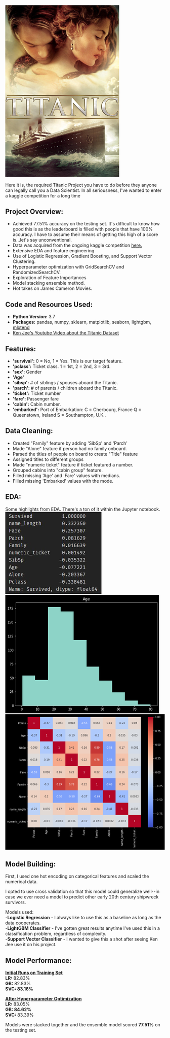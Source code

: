 <img src="https://github.com/Huntsworth7/Titanic/blob/master/images/titanic-cameron.jpg" width="360">

 
 Here it is, the required Titanic Project you have to do before they anyone can legally call you a Data Scientist. In all seriousness, I've wanted to enter a kaggle competition for a long time 
 
 ## Project Overview:
 - Achieved 77.51% accuracy on the testing set. It's difficult to know how good this is as the leaderboard is filled with people that have 100% accuracy. I have to assume their means of getting this high of a score is...let's say unconventional. 
 - Data was acquired from the ongoing kaggle competition [here.](https://www.kaggle.com/c/titanic/data)
 - Extensive EDA and feature engineering. 
 - Use of Logistic Regression, Gradient Boosting, and Support Vector Clustering.
 - Hyperparameter optimization with GridSearchCV and RandomizedSearchCV.
 - Exploration of Feature Importances
 - Model stacking ensemble method. 
 - Hot takes on James Cameron Movies.
 
 ## Code and Resources Used:
 - **Python Version:** 3.7
 - **Packages:** pandas, numpy, sklearn, matplotlib, seaborn, lightgbm, [mlxtend](http://rasbt.github.io/mlxtend/)  
 - [Ken Jee's Youtube Video  about the Titanic Dataset](https://www.youtube.com/watch?v=I3FBJdiExcg)
 
 ## Features:
- **'survival':** 0 = No, 1 = Yes. This is our target feature.
- **'pclass':** Ticket class. 1 = 1st, 2 = 2nd, 3 = 3rd.
- **'sex':** Gender
- **'Age'** 
- **'sibsp':** # of siblings / spouses aboard the Titanic. 
- **'parch':** # of parents / children aboard the Titanic.  
- **'ticket':** Ticket number 
- **'fare':** Passenger fare 
- **'cabin':** Cabin number. 
- **'embarked':** Port of Embarkation: C = Cherbourg, France Q = Queenstown, Ireland S = Southampton, U.K..
 
 ## Data Cleaning:
 - Created "Family" feature by adding 'SibSp' and 'Parch'
 - Made "Alone" feature if person had no family onboard. 
 - Parsed the titles of people on board to create "Title" feature
 - Assigned titles to different groups
 - Made "numeric ticket" feature if ticket featured a number. 
 - Grouped cabins into "cabin group" feature. 
 - Filled missing 'Age' and 'Fare' values with medians.
 - Filled missing 'Embarked' values with the mode.
 
 
 ## EDA:
 Some highlights from EDA. There's a ton of it within the Jupyter notebook. <br>
 ![alt text](https://github.com/Huntsworth7/Titanic/blob/master/images/Survived%20correlation.JPG "Survived Correlations")
 ![alt text](https://github.com/Huntsworth7/Titanic/blob/master/images/Ages.png "Ages")
 ![alt text](https://github.com/Huntsworth7/Titanic/blob/master/images/heatmap.png "Correlations Among Features")
 ## Model Building:
 First, I used one hot encoding on categorical features and scaled the numerical data. 
  
 I opted to use cross validation so that this model could generalize well--in case we ever need a model to predict other early 20th century shipwreck survivors.
  
 Models used:<br>
-**Logistic Regression** - I always like to use this as a baseline as long as the data cooperates. <br>
-**LightGBM Classifier** - I've gotten great results anytime I've used this in a classification problem, regardless of complexity. <br>
-**Support Vector Classifier** - I wanted to give this a shot after seeing Ken Jee use it on his project. <br>
 
 ## Model Performance:
 **<ins>Initial Runs on Training Set</ins>**<br>
 **LR:** 82.83%<br>
 **GB:** 82.83%<br>
 **SVC: 83.16%**<br>
 
 **<ins>After Hyperparameter Optimization</ins>**<br>
 **LR:** 83.05%<br>
 **GB: 84.62%**<br>
 **SVC:** 83.39%<br>
 
 Models were stacked together and the ensemble model scored **77.51%** on the testing set. 
 
 
 
 
